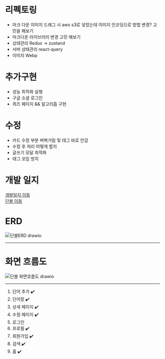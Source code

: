 
# 리펙토링

- 마크 다운 이미지 드래그 시 aws s3로 넣었는데 이미지 인코딩으로 방법 변경? 고민을 해보기
- 마크다운 라이브러리 변경 고민 해보기
- 상태관리 Redux -> zustand
- 서버 상태관리 react-query
- 이미지 Webp


# 추가구현

- 성능 최적화 실행
- 구글 소셜 로그인
- 퀴즈 페이지 && 알고리즘 구현

# 수정
- 카드 수정 부분 버벅거림 및 태그 바로 안감
- 수정 후 처리 어떻게 할지
- 글쓰기 모달 최적화
- 태그 꼬임 방지

# 개발 일지
<a href="https://github.com/springhana/word_blog/blob/main/doc/plan.md">개발일지 이동</a>
</br>
<a href="https://word-blog.vercel.app">단블 이동</a>


# ERD

![단블ERD drawio](https://github.com/springhana/word_blog/assets/97121074/3784210f-95da-4666-862b-9df4155c3f27)

- - -

# 화면 흐름도

![단블 화면흐름도 drawio](https://github.com/springhana/word_blog/assets/97121074/68fae9ca-cab5-49a8-859a-ff3bf322d78a)

- - -

1. 단어 추가 ✔️
2. 단어장 ✔️
3. 상세 페이지 ✔️
4. 수정 페이지 ✔️
5. 로그인
6. 프로필 ✔️
7. 회원가입 ✔️
8. 검색 ✔️
9. 홈 ✔️
